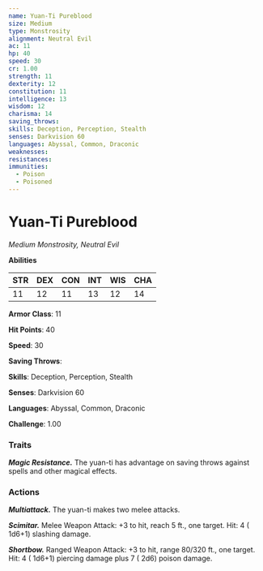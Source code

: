 ```yaml
---
name: Yuan-Ti Pureblood
size: Medium
type: Monstrosity
alignment: Neutral Evil
ac: 11
hp: 40
speed: 30
cr: 1.00
strength: 11
dexterity: 12
constitution: 11
intelligence: 13
wisdom: 12
charisma: 14
saving_throws: 
skills: Deception, Perception, Stealth
senses: Darkvision 60
languages: Abyssal, Common, Draconic
weaknesses:
resistances:
immunities:
  - Poison
  - Poisoned
---
```


# Yuan-Ti Pureblood

*Medium Monstrosity, Neutral Evil*

**Abilities**

| STR | DEX | CON | INT | WIS | CHA |
| --- | --- | --- | --- | --- | --- |
| 11 | 12 | 11 | 13 | 12 | 14 |

**Armor Class**: 11

**Hit Points**: 40

**Speed**: 30

**Saving Throws**: 

**Skills**: Deception, Perception, Stealth

**Senses**: Darkvision 60

**Languages**: Abyssal, Common, Draconic

**Challenge**: 1.00


### Traits
***Magic Resistance.*** The yuan-ti has advantage on saving throws against spells and other magical effects.


### Actions
***Multiattack.*** The yuan-ti makes two melee attacks.

***Scimitar.*** Melee Weapon Attack:  +3 to hit, reach 5 ft., one target. Hit: 4 ( 1d6+1) slashing damage.

***Shortbow.*** Ranged Weapon Attack:  +3 to hit, range 80/320 ft., one target. Hit: 4 ( 1d6+1) piercing damage plus 7 ( 2d6) poison damage.

